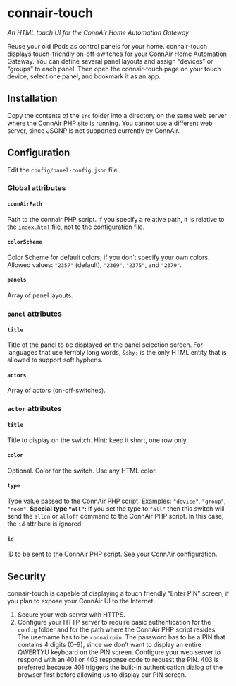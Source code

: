 # connair-touch

*An HTML touch UI for the ConnAir Home Automation Gateway*

Reuse your old iPods as control panels for your home. connair-touch displays touch-friendly on-off-switches for your ConnAir Home Automation Gateway. You can define several panel layouts and assign “devices” or “groups” to each panel. Then open the connair-touch page on your touch device, select one panel, and bookmark it as an app.

## Installation

Copy the contents of the `src` folder into a directory on the same web server where the ConnAir PHP site is running. You cannot use a different web server, since JSONP is not supported currently by ConnAir.

## Configuration

Edit the `config/panel-config.json` file.

### Global attributes

#### `connAirPath`

Path to the connair PHP script. If you specify a relative path, it is relative to the `index.html` file, not to the configuration file.

#### `colorScheme`

Color Scheme for default colors, if you don’t specify your own colors. Allowed values: `"2357"` (default), `"2369"`, `"2375"`, and `"2379"`.

#### `panels`

Array of panel layouts.

### `panel` attributes

#### `title`

Title of the panel to be displayed on the panel selection screen. For languages that use terribly long words, `&shy;` is the only HTML entity that is allowed to support soft hyphens.

#### `actors`

Array of actors (on-off-switches).

### `actor` attributes

#### `title`

Title to display on the switch. Hint: keep it short, one row only.

#### `color`

Optional. Color for the switch. Use any HTML color.

#### `type`

Type value passed to the ConnAir PHP script. Examples: `"device"`, `"group"`, `"room"`. **Special type `"all"`:** If you set the type to `"all"` then this switch will send the `allon` or `alloff` command to the ConnAir PHP script. In this case, the `id` attribute is ignored.

#### `id`

ID to be sent to the ConnAir PHP script. See your ConnAir configuration.

## Security

connair-touch is capable of displaying a touch friendly “Enter PIN” screen, if you plan to expose your ConnAir UI to the Internet.

1. Secure your web server with HTTPS.
2. Configure your HTTP server to require basic authentication for the `config` folder and for the path where the ConnAir PHP script resides. The username has to be `connairpin`. The password has to be a PIN that contains 4 digits (0–9), since we don’t want to display an entire QWERTYU keyboard on the PIN screen. Configure your web server to respond with an 401 or 403 response code to request the PIN. 403 is preferred because 401 triggers the built-in authentication dialog of the browser first before allowing us to display our PIN screen.